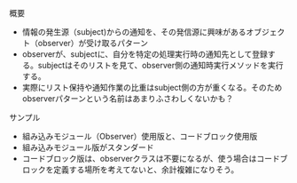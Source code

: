 概要
* 情報の発生源（subject)からの通知を、その発信源に興味があるオブジェクト（observer）が受け取るパターン
* observerが、subjectに、自分を特定の処理実行時の通知先として登録する。subjectはそのリストを見て、observer側の通知時実行メソッドを実行する。
* 実際にリスト保持や通知作業の比重はsubject側の方が重くなる。そのためobserverパターンという名前はあまりふさわしくないかも？

サンプル
* 組み込みモジュール（Observer）使用版と、コードブロック使用版
* 組み込みモジュール版がスタンダード
* コードブロック版は、observerクラスは不要になるが、使う場合はコードブロックを定義する場所を考えてないと、余計複雑になりそう。
